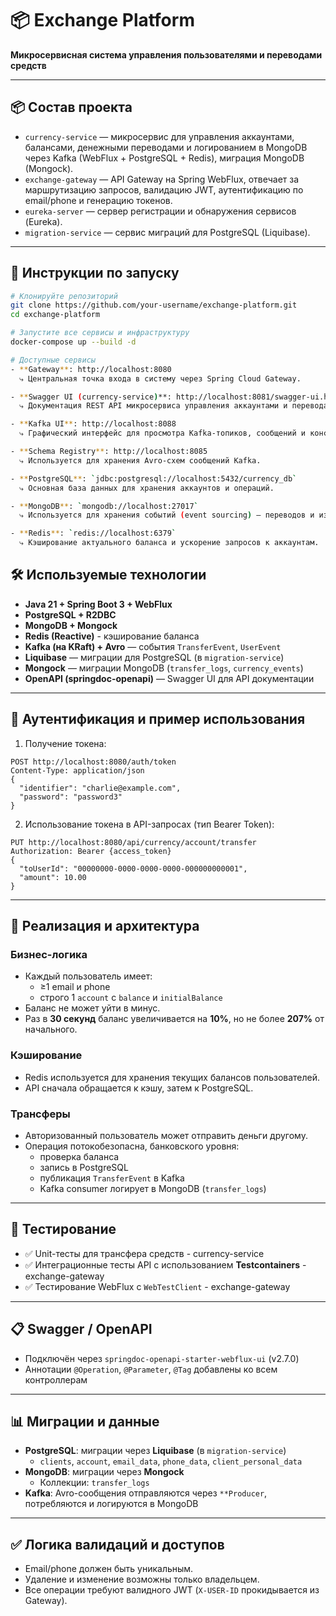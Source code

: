 # 📦 Exchange Platform

**Микросервисная система управления пользователями и переводами средств**

---

## 📦 Состав проекта

- `currency-service` — микросервис для управления аккаунтами, балансами, денежными переводами и логированием в MongoDB через Kafka (WebFlux + PostgreSQL + Redis), миграция MongoDB (Mongock).
- `exchange-gateway` —  API Gateway на Spring WebFlux, отвечает за маршрутизацию запросов, валидацию JWT, аутентификацию по email/phone и генерацию токенов.
- `eureka-server` — сервер регистрации и обнаружения сервисов (Eureka).
- `migration-service` — сервис миграций для PostgreSQL (Liquibase).

---

## 🚀 Инструкции по запуску

```bash
# Клонируйте репозиторий
git clone https://github.com/your-username/exchange-platform.git
cd exchange-platform

# Запустите все сервисы и инфраструктуру
docker-compose up --build -d

# Доступные сервисы
- **Gateway**: http://localhost:8080  
  ⤷ Центральная точка входа в систему через Spring Cloud Gateway.  

- **Swagger UI (currency-service)**: http://localhost:8081/swagger-ui.html  
  ⤷ Документация REST API микросервиса управления аккаунтами и переводами.  

- **Kafka UI**: http://localhost:8088  
  ⤷ Графический интерфейс для просмотра Kafka-топиков, сообщений и консюмер-групп.  

- **Schema Registry**: http://localhost:8085  
  ⤷ Используется для хранения Avro-схем сообщений Kafka.  

- **PostgreSQL**: `jdbc:postgresql://localhost:5432/currency_db`  
  ⤷ Основная база данных для хранения аккаунтов и операций.  

- **MongoDB**: `mongodb://localhost:27017`  
  ⤷ Используется для хранения событий (event sourcing) — переводов и изменений баланса.  

- **Redis**: `redis://localhost:6379`  
  ⤷ Кэширование актуального баланса и ускорение запросов к аккаунтам.  
```
## 🛠 Используемые технологии

- **Java 21 + Spring Boot 3 + WebFlux**
- **PostgreSQL + R2DBC**
- **MongoDB + Mongock**
- **Redis (Reactive)** - кэширование баланса
- **Kafka (на KRaft) + Avro** — события `TransferEvent`, `UserEvent`
- **Liquibase** — миграции для PostgreSQL (в `migration-service`)
- **Mongock** — миграции MongoDB (`transfer_logs`, `currency_events`)
- **OpenAPI (springdoc-openapi)** — Swagger UI для API документации
---

## 🔐 Аутентификация и пример использования

1. Получение токена:

```
POST http://localhost:8080/auth/token
Content-Type: application/json
{
  "identifier": "charlie@example.com",
  "password": "password3"
}
```

2. Использование токена в API-запросах (тип Bearer Token):

```
PUT http://localhost:8080/api/currency/account/transfer
Authorization: Bearer {access_token}
{
  "toUserId": "00000000-0000-0000-0000-000000000001",
  "amount": 10.00
}
```

---

## 🧠 Реализация и архитектура

### Бизнес-логика

- Каждый пользователь имеет:
  - ≥1 email и phone
  - строго 1 `account` с `balance` и `initialBalance`
- Баланс не может уйти в минус.
- Раз в **30 секунд** баланс увеличивается на **10%**, но не более **207%** от начального.

### Кэширование

- Redis используется для хранения текущих балансов пользователей.
- API сначала обращается к кэшу, затем к PostgreSQL.

### Трансферы

- Авторизованный пользователь может отправить деньги другому.
- Операция потокобезопасна, банковского уровня:
  - проверка баланса
  - запись в PostgreSQL
  - публикация `TransferEvent` в Kafka
  - Kafka consumer логирует в MongoDB (`transfer_logs`)

---

## 🧪 Тестирование

- ✅ Unit-тесты для трансфера средств - currency-service
- ✅ Интеграционные тесты API с использованием **Testcontainers** - exchange-gateway
- ✅ Тестирование WebFlux с `WebTestClient` - exchange-gateway

---

## 📋 Swagger / OpenAPI

- Подключён через `springdoc-openapi-starter-webflux-ui` (v2.7.0)
- Аннотации `@Operation`, `@Parameter`, `@Tag` добавлены ко всем контроллерам

---

## 📊 Миграции и данные

- **PostgreSQL**: миграции через **Liquibase** (в `migration-service`)
  - `clients`, `account`, `email_data`, `phone_data`, `client_personal_data`
- **MongoDB**: миграции через **Mongock**
  - Коллекции: `transfer_logs`
- **Kafka**: Avro-сообщения отправляются через `**Producer`, потребляются и логируются в MongoDB

---

## ✅ Логика валидаций и доступов

- Email/phone должен быть уникальным.
- Удаление и изменение возможны только владельцем.
- Все операции требуют валидного JWT (`X-USER-ID` прокидывается из Gateway).
